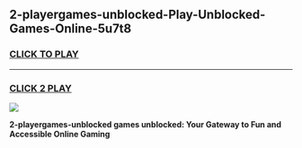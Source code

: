 
## 2-playergames-unblocked-Play-Unblocked-Games-Online-5u7t8
<h3>
<a href="https://premium76.site?title=2-playergames-unblocked&ref=25A">CLICK TO PLAY</a></h3>
<hr>

<h3>
<a href="https://premium76.site?title=2-playergames-unblocked&ref=25A">CLICK 2 PLAY</a>
  
</h3>

<a href="https://premium76.site?title=2-playergames-unblocked&ref=25A"><img src="https://clearcache.store/games.png"></a>


**2-playergames-unblocked games unblocked: Your Gateway to Fun and Accessible Online Gaming**
